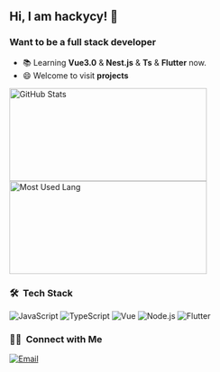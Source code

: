 ## Hi, I am hackycy! 👋

### Want to be a full stack developer

- 📚  Learning **Vue3.0** & **Nest.js** & **Ts** & **Flutter** now.
- 😄  Welcome to visit **projects**

<div class="half">
  <img width="350px" height="165px" alt="GitHub Stats" src="https://github-readme-stats.vercel.app/api?username=hackycy&count_private=true&show_icons=true" />
  <img width="350px" height="165px" alt="Most Used Lang" src="https://github-readme-stats.vercel.app/api/top-langs/?username=hackycy&hide=html,css" />
</div>

### 🛠 &nbsp;Tech Stack
![JavaScript](https://img.shields.io/badge/-JavaScript-333333?style=flat&logo=javascript)
![TypeScript](https://img.shields.io/badge/-TypeScript-333333?style=flat&logo=typescript)
![Vue](https://img.shields.io/badge/-Vue-333333?style=flat&logo=vue.js)
![Node.js](https://img.shields.io/badge/-Node-333333?style=flat&logo=node.js)
![Flutter](https://img.shields.io/badge/-Flutter-333333?style=flat&logo=flutter)

### 🤝🏻 &nbsp;Connect with Me
<a href="mailto:qa894178522@qq.com"><img alt="Email" src="https://img.shields.io/badge/Email-qa894178522@qq.com-blue?style=flat-square&logo=gmail"></a>
